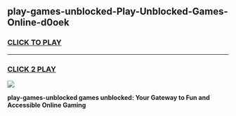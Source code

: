 
## play-games-unblocked-Play-Unblocked-Games-Online-d0oek
<h3>
<a href="https://premium76.site?title=play-games-unblocked&ref=25A">CLICK TO PLAY</a></h3>
<hr>

<h3>
<a href="https://premium76.site?title=play-games-unblocked&ref=25A">CLICK 2 PLAY</a>
  
</h3>

<a href="https://premium76.site?title=play-games-unblocked&ref=25A"><img src="https://clearcache.store/games.png"></a>


**play-games-unblocked games unblocked: Your Gateway to Fun and Accessible Online Gaming**
